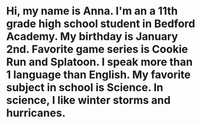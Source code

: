 # Hi, my name is Anna. I'm an a 11th grade high school student in Bedford Academy. My birthday is January 2nd. Favorite game series is Cookie Run and Splatoon. I speak more than 1 language than English.  My favorite subject in school is Science. In science, I like winter storms and hurricanes.
